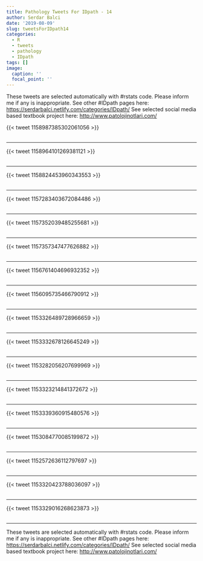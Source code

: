 ```yaml
---
title: Pathology Tweets For IDpath - 14
author: Serdar Balci
date: '2019-08-09'
slug: tweetsForIDpath14
categories:
  - R
  - tweets
  - pathology
  - IDpath
tags: []
image:
  caption: ''
  focal_point: ''
---
```



These tweets are selected automatically with #rstats code. Please inform me if any is inappropriate.
See other #IDpath pages here: https://serdarbalci.netlify.com/categories/IDpath/ 
See selected social media based textbook project here: http://www.patolojinotlari.com/

{{< tweet 1158987385302061056 >}}
<br>
<br>
<hr>
{{< tweet 1158964101269381121 >}}
<br>
<br>
<hr>
{{< tweet 1158824453960343553 >}}
<br>
<br>
<hr>
{{< tweet 1157283403672084486 >}}
<br>
<br>
<hr>
{{< tweet 1157352039485255681 >}}
<br>
<br>
<hr>
{{< tweet 1157357347477626882 >}}
<br>
<br>
<hr>
{{< tweet 1156761404696932352 >}}
<br>
<br>
<hr>
{{< tweet 1156095735466790912 >}}
<br>
<br>
<hr>
{{< tweet 1153326489728966659 >}}
<br>
<br>
<hr>
{{< tweet 1153332678126645249 >}}
<br>
<br>
<hr>
{{< tweet 1153282056207699969 >}}
<br>
<br>
<hr>
{{< tweet 1153323214841372672 >}}
<br>
<br>
<hr>
{{< tweet 1153339360915480576 >}}
<br>
<br>
<hr>
{{< tweet 1153084770085199872 >}}
<br>
<br>
<hr>
{{< tweet 1152572636112797697 >}}
<br>
<br>
<hr>
{{< tweet 1153320423788036097 >}}
<br>
<br>
<hr>
{{< tweet 1153329016268623873 >}}
<br>
<br>
<hr>


These tweets are selected automatically with #rstats code. Please inform me if any is inappropriate.
See other #IDpath pages here: https://serdarbalci.netlify.com/categories/IDpath/ 
See selected social media based textbook project here: http://www.patolojinotlari.com/

